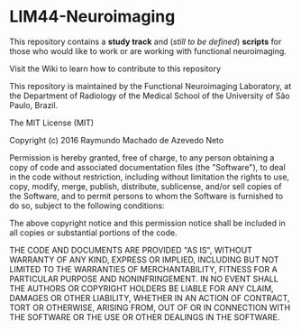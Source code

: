 # LIM44-Neuroimaging
This repository contains a **study track** and (*still to be defined*) **scripts** for those who would like to work or are working with functional neuroimaging.

Visit the Wiki to learn how to contribute to this repository 

This repository is maintained by the Functional Neuroimaging Laboratory, at the Department of Radiology of the Medical School of the University of São Paulo, Brazil. 

The MIT License (MIT)

Copyright (c) 2016 Raymundo Machado de Azevedo Neto

Permission is hereby granted, free of charge, to any person obtaining a copy
of code and associated documentation files (the "Software"), to deal
in the code without restriction, including without limitation the rights
to use, copy, modify, merge, publish, distribute, sublicense, and/or sell
copies of the Software, and to permit persons to whom the Software is
furnished to do so, subject to the following conditions:

The above copyright notice and this permission notice shall be included in all
copies or substantial portions of the code.

THE CODE AND DOCUMENTS ARE PROVIDED "AS IS", WITHOUT WARRANTY OF ANY KIND, EXPRESS OR
IMPLIED, INCLUDING BUT NOT LIMITED TO THE WARRANTIES OF MERCHANTABILITY,
FITNESS FOR A PARTICULAR PURPOSE AND NONINFRINGEMENT. IN NO EVENT SHALL THE
AUTHORS OR COPYRIGHT HOLDERS BE LIABLE FOR ANY CLAIM, DAMAGES OR OTHER
LIABILITY, WHETHER IN AN ACTION OF CONTRACT, TORT OR OTHERWISE, ARISING FROM,
OUT OF OR IN CONNECTION WITH THE SOFTWARE OR THE USE OR OTHER DEALINGS IN THE
SOFTWARE.
